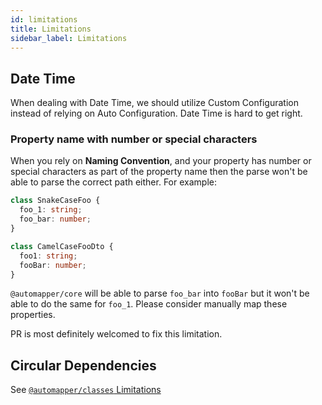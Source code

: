```yaml
---
id: limitations
title: Limitations
sidebar_label: Limitations
---
```


## Date Time

When dealing with Date Time, we should utilize Custom Configuration instead of relying on Auto Configuration. Date Time is hard to get right.

### Property name with number or special characters

When you rely on **Naming Convention**, and your property has number or special characters as part of the property name then the parse won't be able to parse the correct path either. For example:

```ts
class SnakeCaseFoo {
  foo_1: string;
  foo_bar: number;
}

class CamelCaseFooDto {
  foo1: string;
  fooBar: number;
}
```

`@automapper/core` will be able to parse `foo_bar` into `fooBar` but it won't be able to do the same for `foo_1`. Please consider manually map these properties.

PR is most definitely welcomed to fix this limitation.

## Circular Dependencies

See [`@automapper/classes` Limitations](../plugins-system/classes-limitations.md)
